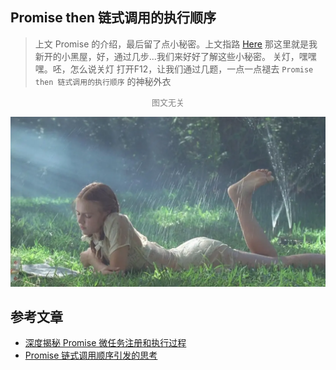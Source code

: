 ## Promise then 链式调用的执行顺序

>上文 Promise 的介绍，最后留了点小秘密。上文指路 [Here]()
那这里就是我新开的小黑屋，好，通过几步...我们来好好了解这些小秘密。
关灯，嘿嘿嘿。呸，怎么说关灯
打开F12，让我们通过几题，一点一点褪去 `Promise then 链式调用的执行顺序` 的神秘外衣
<center><font color=gray size=2>图文无关</font></center>

![](./../assets/imgs/Lolita.webp)

## 参考文章
- [深度揭秘 Promise 微任务注册和执行过程](https://juejin.im/post/5dc028dcf265da4d4b5fe94f)
- [Promise 链式调用顺序引发的思考](https://juejin.im/post/5dabf847e51d4524d674881c)